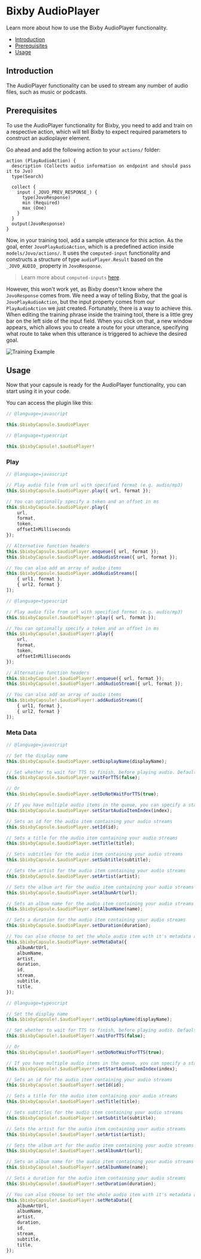 # Bixby AudioPlayer

Learn more about how to use the Bixby AudioPlayer functionality.

- [Introduction](#introduction)
- [Prerequisites](#prerequisites)
- [Usage](#usage)

## Introduction

The AudioPlayer functionality can be used to stream any number of audio files, such as music or podcasts.

## Prerequisites

To use the AudioPlayer functionality for Bixby, you need to add and train on a respective action, which will tell Bixby to expect required parameters to construct an audioplayer element.

Go ahead and add the following action to your `actions/` folder:

```bxb
action (PlayAudioAction) {
  description (Collects audio information on endpoint and should pass it to Jvo)
  type(Search)

  collect {
    input (_JOVO_PREV_RESPONSE_) {
      type(JovoResponse)
      min (Required)
      max (One)
    }
  }
  output(JovoResponse)
}
```

Now, in your training tool, add a sample utterance for this action. As the goal, enter `JovoPlayAudioAction`, which is a predefined action inside `models/Jovo/actions/`. It uses the `computed-input` functionality and constructs a structure of type `audioPlayer.Result` based on the `_JOVO_AUDIO_` property in `JovoResponse`.

> Learn more about `computed-inputs` [here](https://bixbydevelopers.com/dev/docs/reference/type/action.collect.computed-input).

However, this won't work yet, as Bixby doesn't know where the `JovoResponse` comes from. We need a way of telling Bixby, that the goal is `JovoPlayAudioAction`, but the input property comes from our `PlayAudioAction` we just created. Fortunately, there is a way to achieve this. When editing the training phrase inside the training tool, there is a little grey bar on the left side of the input field. When you click on that, a new window appears, which allows you to create a route for your utterance, specifying what route to take when this utterance is triggered to achieve the desired goal.

![Training Example](../../img/bixby-training-audio.png 'This is how an example utterance in the training tool looks like.')

## Usage

Now that your capsule is ready for the AudioPlayer functionality, you can start using it in your code.

You can access the plugin like this:

```javascript
// @language=javascript

this.$bixbyCapsule.$audioPlayer

// @language=typescript

this.$bixbyCapsule!.$audioPlayer!
```

### Play

```javascript
// @language=javascript

// Play audio file from url with specified format (e.g. audio/mp3)
this.$bixbyCapsule.$audioPlayer.play({ url, format });

// You can optionally specify a token and an offset in ms
this.$bixbyCapsule.$audioPlayer.play({
	url,
	format,
	token,
	offsetInMilliseconds
});

// Alternative function headers
this.$bixbyCapsule.$audioPlayer.enqueue({ url, format });
this.$bixbyCapsule.$audioPlayer.addAudioStream({ url, format });

// You can also add an array of audio items
this.$bixbyCapsule.$audioPlayer.addAudioStreams([
	{ url1, format },
	{ url2, format }
]);

// @language=typescript

// Play audio file from url with specified format (e.g. audio/mp3)
this.$bixbyCapsule!.$audioPlayer!.play({ url, format });

// You can optionally specify a token and an offset in ms
this.$bixbyCapsule!.$audioPlayer!.play({
	url,
	format,
	token,
	offsetInMilliseconds
});

// Alternative function headers
this.$bixbyCapsule!.$audioPlayer!.enqueue({ url, format });
this.$bixbyCapsule!.$audioPlayer!.addAudioStream({ url, format });

// You can also add an array of audio items
this.$bixbyCapsule!.$audioPlayer!.addAudioStreams([
	{ url1, format },
	{ url2, format }
]);
```

### Meta Data

```javascript
// @language=javascript

// Set the display name
this.$bixbyCapsule.$audioPlayer.setDisplayName(displayName);

// Set whether to wait for TTS to finish, before playing audio. Default is false.
this.$bixbyCapsule.$audioPlayer.waitForTTS(false);

// Or
this.$bixbyCapsule.$audioPlayer.setDoNotWaitForTTS(true);

// If you have multiple audio items in the queue, you can specify a starting index, on which audio file the audioplayer is going to start
this.$bixbyCapsule.$audioPlayer.setStartAudioItemIndex(index);

// Sets an id for the audio item containing your audio streams
this.$bixbyCapsule.$audioPlayer.setId(id);

// Sets a title for the audio item containing your audio streams
this.$bixbyCapsule.$audioPlayer.setTitle(title);

// Sets subtitles for the audio item containing your audio streams
this.$bixbyCapsule.$audioPlayer.setSubtitle(subtitle);

// Sets the artist for the audio item containing your audio streams
this.$bixbyCapsule.$audioPlayer.setArtist(artist);

// Sets the album art for the audio item containing your audio streams
this.$bixbyCapsule.$audioPlayer.setAlbumArt(url);

// Sets an album name for the audio item containing your audio streams
this.$bixbyCapsule.$audioPlayer.setAlbumName(name);

// Sets a duration for the audio item containing your audio streams
this.$bixbyCapsule.$audioPlayer.setDuration(duration);

// You can also choose to set the whole audio item with it's metadata and audio streams
this.$bixbyCapsule.$audioPlayer.setMetaData({
	albumArtUrl,
	albumName,
	artist,
	duration,
	id,
	stream,
	subtitle,
	title,
});

// @language=typescript

// Set the display name
this.$bixbyCapsule!.$audioPlayer!.setDisplayName(displayName);

// Set whether to wait for TTS to finish, before playing audio. Default is false.
this.$bixbyCapsule!.$audioPlayer!.waitForTTS(false);

// Or
this.$bixbyCapsule!.$audioPlayer!.setDoNotWaitForTTS(true);

// If you have multiple audio items in the queue, you can specify a starting index, on which audio file the audioplayer is going to start
this.$bixbyCapsule!.$audioPlayer!.setStartAudioItemIndex(index);

// Sets an id for the audio item containing your audio streams
this.$bixbyCapsule!.$audioPlayer!.setId(id);

// Sets a title for the audio item containing your audio streams
this.$bixbyCapsule!.$audioPlayer!.setTitle(title);

// Sets subtitles for the audio item containing your audio streams
this.$bixbyCapsule!.$audioPlayer!.setSubtitle(subtitle);

// Sets the artist for the audio item containing your audio streams
this.$bixbyCapsule!.$audioPlayer!.setArtist(artist);

// Sets the album art for the audio item containing your audio streams
this.$bixbyCapsule!.$audioPlayer!.setAlbumArt(url);

// Sets an album name for the audio item containing your audio streams
this.$bixbyCapsule!.$audioPlayer!.setAlbumName(name);

// Sets a duration for the audio item containing your audio streams
this.$bixbyCapsule!.$audioPlayer!.setDuration(duration);

// You can also choose to set the whole audio item with it's metadata and audio streams
this.$bixbyCapsule!.$audioPlayer!.setMetaData({
	albumArtUrl,
	albumName,
	artist,
	duration,
	id,
	stream,
	subtitle,
	title,
});
```
